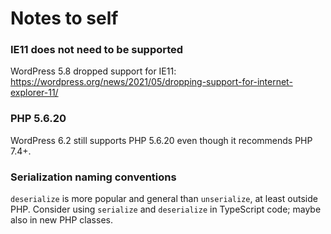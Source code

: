 # Notes to self

### IE11 does not need to be supported
WordPress 5.8 dropped support for IE11: 
https://wordpress.org/news/2021/05/dropping-support-for-internet-explorer-11/

### PHP 5.6.20
WordPress 6.2 still supports PHP 5.6.20 even though it recommends PHP 7.4+.

### Serialization naming conventions
`deserialize` is more popular and general than `unserialize`, at least outside PHP. Consider using `serialize` and `deserialize` in TypeScript code; maybe also in new PHP classes.

